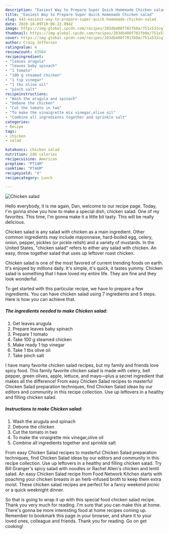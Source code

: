 ```yaml
---
description: "Easiest Way to Prepare Super Quick Homemade Chicken salad"
title: "Easiest Way to Prepare Super Quick Homemade Chicken salad"
slug: 443-easiest-way-to-prepare-super-quick-homemade-chicken-salad
date: 2020-10-09T10:06:22.894Z
image: https://img-global.cpcdn.com/recipes/203db408f701fb0e/751x532cq70/chicken-salad-recipe-main-photo.jpg
thumbnail: https://img-global.cpcdn.com/recipes/203db408f701fb0e/751x532cq70/chicken-salad-recipe-main-photo.jpg
cover: https://img-global.cpcdn.com/recipes/203db408f701fb0e/751x532cq70/chicken-salad-recipe-main-photo.jpg
author: Craig Jefferson
ratingvalue: 4
reviewcount: 43504
recipeingredient:
- "leaves arugula"
- "leaves baby spinach"
- "1 tomato"
- "100 g steamed chicken"
- "1 tsp vinegar"
- "1 tbs olive oil"
- "pinch salt"
recipeinstructions:
- "Wash the arugula and spinach"
- "Debone the chicken"
- "Cut the tomato in two"
- "To make the vinaigrette mix vinegar,olive oil"
- "Combine all ingredients together and sprinkle salt"
categories:
- Recipe
tags:
- chicken
- salad

katakunci: chicken salad 
nutrition: 248 calories
recipecuisine: American
preptime: "PT14M"
cooktime: "PT46M"
recipeyield: "4"
recipecategory: Lunch

---
```



![Chicken salad](https://img-global.cpcdn.com/recipes/203db408f701fb0e/751x532cq70/chicken-salad-recipe-main-photo.jpg)

Hello everybody, it is me again, Dan, welcome to our recipe page. Today, I'm gonna show you how to make a special dish, chicken salad. One of my favorites. This time, I'm gonna make it a little bit tasty. This will be really delicious.

Chicken salad is any salad with chicken as a main ingredient. Other common ingredients may include mayonnaise, hard-boiled egg, celery, onion, pepper, pickles (or pickle relish) and a variety of mustards. In the United States, &#34;chicken salad&#34; refers to either any salad with chicken. An easy, throw together salad that uses up leftover roast chicken.

Chicken salad is one of the most favored of current trending foods on earth. It's enjoyed by millions daily. It's simple, it's quick, it tastes yummy. Chicken salad is something that I have loved my entire life. They are fine and they look wonderful.


To get started with this particular recipe, we have to prepare a few ingredients. You can have chicken salad using 7 ingredients and 5 steps. Here is how you can achieve that.

<!--inarticleads1-->

##### The ingredients needed to make Chicken salad:

1. Get leaves arugula
1. Prepare leaves baby spinach
1. Prepare 1 tomato
1. Take 100 g steamed chicken
1. Make ready 1 tsp vinegar
1. Take 1 tbs olive oil
1. Take pinch salt


I have many favorite chicken salad recipes, but my family and friends love spicy food. This family favorite chicken salad is made with celery, bell pepper, green olives, apple, lettuce, and mayo—plus a secret ingredient that makes all the difference! From easy Chicken Salad recipes to masterful Chicken Salad preparation techniques, find Chicken Salad ideas by our editors and community in this recipe collection. Use up leftovers in a healthy and filling chicken salad. 

<!--inarticleads2-->

##### Instructions to make Chicken salad:

1. Wash the arugula and spinach
1. Debone the chicken
1. Cut the tomato in two
1. To make the vinaigrette mix vinegar,olive oil
1. Combine all ingredients together and sprinkle salt


From easy Chicken Salad recipes to masterful Chicken Salad preparation techniques, find Chicken Salad ideas by our editors and community in this recipe collection. Use up leftovers in a healthy and filling chicken salad. Try Bill Granger&#39;s spicy salad with noodles or Rachel Allen&#39;s chicken and lentil salad. An easy Chicken Salad recipe from Food Network Kitchen starts with poaching your chicken breasts in an herb-infused broth to keep them extra moist. These chicken salad recipes are perfect for a fancy weekend picnic or a quick weeknight dinner. 

So that is going to wrap it up with this special food chicken salad recipe. Thank you very much for reading. I'm sure that you can make this at home. There's gonna be more interesting food at home recipes coming up. Remember to bookmark this page in your browser, and share it to your loved ones, colleague and friends. Thank you for reading. Go on get cooking!
